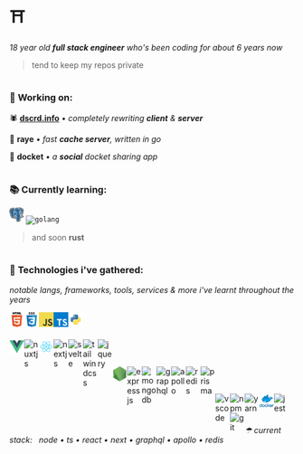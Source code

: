 # ⛩

_18 year old **full stack engineer** who's been coding for about 6 years now_

> tend to keep my repos private

#

### 🔨 **Working on:**

🕷 [**dscrd.info**](https://dscrd.info) &bull; _completely rewriting **client** & **server**_

🌌 **raye** &bull; _fast **cache server**, written in go_

📜 **docket** &bull; _a **social** docket sharing app_

#

### 📚 **Currently learning:**
<code><img alt="postgresql" width="25px" height="25px" src="https://raw.githubusercontent.com/github/explore/80688e429a7d4ef2fca1e82350fe8e3517d3494d/topics/postgresql/postgresql.png" /></code>
<code><img alt="golang" width="30px" height="30px" src="https://github.com/get-icon/geticon/raw/master/icons/go.svg"></code>

> and soon **rust**

#

### 🎈 **Technologies i've gathered:**

_notable langs, frameworks, tools, services & more i've learnt throughout the years_

<img align="left" alt="html" width="26px" src="https://raw.githubusercontent.com/github/explore/80688e429a7d4ef2fca1e82350fe8e3517d3494d/topics/html/html.png" />
<img align="left" alt="css" width="26px" src="https://raw.githubusercontent.com/github/explore/80688e429a7d4ef2fca1e82350fe8e3517d3494d/topics/css/css.png" />
<img align="left" alt="javascript" width="26px" src="https://raw.githubusercontent.com/github/explore/80688e429a7d4ef2fca1e82350fe8e3517d3494d/topics/javascript/javascript.png" />
<img align="left" alt="typescript" width="26px" src="https://raw.githubusercontent.com/github/explore/80688e429a7d4ef2fca1e82350fe8e3517d3494d/topics/typescript/typescript.png" />
<img align="left" alt="python" width="26px" src="https://raw.githubusercontent.com/github/explore/80688e429a7d4ef2fca1e82350fe8e3517d3494d/topics/python/python.png" />

<br /><br />

<img align="left" alt="vue." width="26px" src="https://raw.githubusercontent.com/github/explore/80688e429a7d4ef2fca1e82350fe8e3517d3494d/topics/vue/vue.png" />
<img align="left" alt="nuxtjs" width="26px" src="https://iconape.com/wp-content/png_logo_vector/nuxt-logo.png" />
<img align="left" alt="react" width="26px" src="https://raw.githubusercontent.com/github/explore/80688e429a7d4ef2fca1e82350fe8e3517d3494d/topics/react/react.png" />
<img align="left" alt="nextjs" width="26px" src="https://cdn.worldvectorlogo.com/logos/next-js.svg" />
<img align="left" alt="svelte" width="26px" src="https://upload.wikimedia.org/wikipedia/commons/thumb/1/1b/Svelte_Logo.svg/1200px-Svelte_Logo.svg.png" />
<img align="left" alt="tailwindcss" width="26px" src="https://codekitapp.com/images/help/free-tailwind-icon@2x.png" />
<img align="left" alt="jquery" width="26px" src="https://cdn.iconscout.com/icon/free/png-256/jquery-3628863-3030003.png" />

<br /><br />

<img align="left" alt="vue" width="26px" src="https://raw.githubusercontent.com/github/explore/80688e429a7d4ef2fca1e82350fe8e3517d3494d/topics/nodejs/nodejs.png" />
<img align="left" alt="expressjs" width="26px" src="https://media.zeemly.com/zeemly/product/expressjs.png" />
<img align="left" alt="mongodb" width="26px" src="https://img.icons8.com/color/452/mongodb.png" />
<img align="left" alt="graphql" width="26px" src="https://upload.wikimedia.org/wikipedia/commons/thumb/1/17/GraphQL_Logo.svg/1024px-GraphQL_Logo.svg.png" />
<img align="left" alt="apollo" width="26px" src="https://seeklogo.com/images/A/apollo-logo-DC7DD3C444-seeklogo.com.png" />
<img align="left" alt="redis" width="26px" src="https://cdn.iconscout.com/icon/free/png-512/redis-4-1175103.png" />
<img align="left" alt="prisma" width="26px" src="https://raw.githubusercontent.com/prisma/presskit/master/Logos/Logo%20White%20Symbol.svg" />

<br /><br />

<img align="left" alt="vscode" width="26px" src="https://cdn.freebiesupply.com/logos/thumbs/2x/visual-studio-code-logo.png" />
<img align="left" alt="npm" width="26px" src="https://seeklogo.com/images/N/npm-logo-01B8642EDD-seeklogo.com.png" />
<img align="left" alt="yarn" width="26px" src="https://seeklogo.com/images/Y/yarn-logo-F5E7A65FA2-seeklogo.com.png" />
<img align="left" alt="docker" width="26px" src="https://raw.githubusercontent.com/github/explore/80688e429a7d4ef2fca1e82350fe8e3517d3494d/topics/docker/docker.png" />
<img align="left" alt="jest" width="26px" src="https://seeklogo.com/images/J/jest-logo-F9901EBBF7-seeklogo.com.png" />
<img align="left" alt="git" width="26px" src="https://upload.wikimedia.org/wikipedia/commons/thumb/3/3f/Git_icon.svg/1200px-Git_icon.svg.png" />

<br />

#

###### ☂ current stack:&nbsp;&nbsp; node &bull; ts &bull; react &bull; next &bull; graphql &bull; apollo &bull; redis

